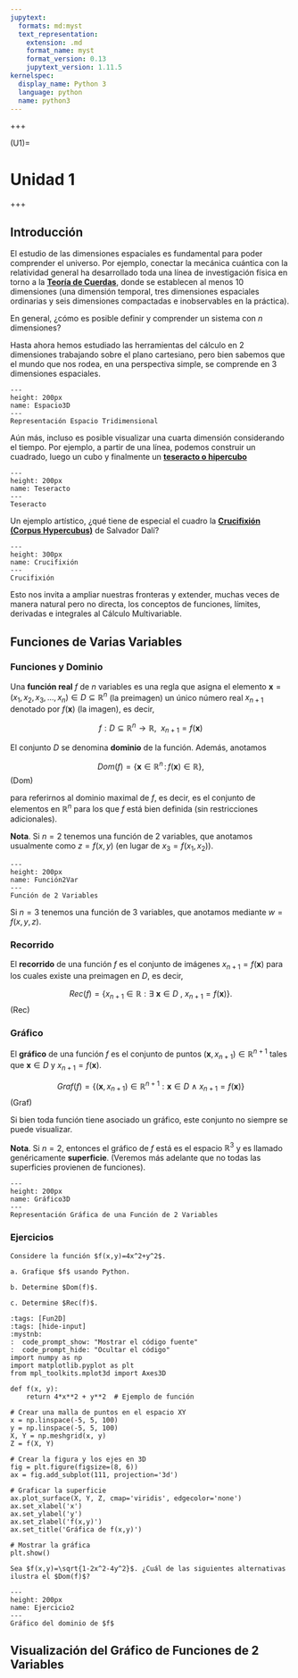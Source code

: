```yaml
---
jupytext:
  formats: md:myst
  text_representation:
    extension: .md
    format_name: myst
    format_version: 0.13
    jupytext_version: 1.11.5
kernelspec:
  display_name: Python 3
  language: python
  name: python3
---
```


<!--######################################################################################################################################################################################################################################################################################################################################################
-->

+++

(U1)=
# Unidad 1

+++

## Introducción

El estudio de las dimensiones espaciales es fundamental para poder comprender el universo. Por ejemplo, conectar la mecánica cuántica con la relatividad general ha desarrollado toda una línea de investigación física en torno a la [**Teoría de Cuerdas**](https://en.wikipedia.org/wiki/String_theory), donde se establecen al menos 10 dimensiones (una dimensión temporal, tres dimensiones espaciales ordinarias y seis dimensiones compactadas e inobservables en la práctica).

En general, ¿cómo es posible definir y comprender un sistema con $n$ dimensiones?

Hasta ahora hemos estudiado las herramientas del cálculo en 2 dimensiones trabajando sobre el plano cartesiano, pero bien sabemos que el mundo que nos rodea, en una perspectiva simple, se comprende en 3 dimensiones espaciales. 

```{figure} 3coordenadas.png
---
height: 200px
name: Espacio3D
---
Representación Espacio Tridimensional
```

Aún más, incluso es posible visualizar una cuarta dimensión considerando el tiempo. Por ejemplo, a partir de una línea, podemos construir un cuadrado, luego un cubo y finalmente un [**teseracto o hipercubo**](https://upload.wikimedia.org/wikipedia/commons/d/d7/8-cell.gif) 

```{figure} teseracto.png
---
height: 200px
name: Teseracto
---
Teseracto
```

Un ejemplo artístico, ¿qué tiene de especial el cuadro la [**Crucifixión (Corpus Hypercubus)**](https://en.wikipedia.org/wiki/Crucifixion_(Corpus_Hypercubus)) de Salvador Dalí?

```{figure} Dali_Crucifixion_hypercube.jpg
---
height: 300px
name: Crucifixión
---
Crucifixión
```

Esto nos invita a ampliar nuestras fronteras y extender, muchas veces de manera natural pero no directa, los conceptos de funciones, límites, derivadas e integrales al Cálculo Multivariable.

## Funciones de Varias Variables

### Funciones y Dominio
Una **función real** $f$ de $n$ variables es una regla que asigna el elemento $\mathbf{x}=(x_1,x_2,x_3,\ldots,x_n)\in D\subseteq\mathbb{R}^n$ (la preimagen) un único número real $x_{n+1}$ denotado por $f(\mathbf{x})$ (la imagen), es decir,

$$
f:D\subseteq\mathbb{R}^n\to\mathbb{R}, ~~x_{n+1}=f(\mathbf{x})
$$ 

El conjunto $D$ se denomina **dominio** de la función. Además, anotamos 

$$
Dom(f)=\left\{\mathbf{x}\in\mathbb{R}^n\, :\,  f(\mathbf{x})\in\mathbb{R}\right\},
$$ (Dom)

para referirnos al dominio maximal de $f$, es decir, [](Dom) es el conjunto de elementos en $\mathbb{R}^n$ para los que $f$ está bien definida (sin restricciones adicionales).

**Nota**. Si $n=2$ tenemos una función de 2 variables, que anotamos usualmente como $z=f(x,y)$ (en lugar de $x_3 = f(x_1,x_2))$. 

```{figure} fun2var.jpg
---
height: 200px
name: Función2Var
---
Función de 2 Variables
```

Si $n=3$ tenemos una función de 3 variables, que anotamos mediante $w=f(x,y,z)$. 

### Recorrido
El **recorrido** de una función $f$ es el conjunto de imágenes $x_{n+1}=f(\mathbf{x})$ para los cuales existe una preimagen en $D$, es decir, 

$$
Rec(f)=\{x_{n+1}\in\mathbb{R}: \exists~\mathbf{x}\in D~,~x_{n+1}=f(\mathbf{x})\}.
$$ (Rec)

### Gráfico 
El **gráfico** de una función $f$ es el conjunto de puntos $(\mathbf{x},x_{n+1})\in\mathbb{R}^{n+1}$ tales que $\mathbf{x}\in D$ y $x_{n+1}=f(\mathbf{x})$.

$$
Graf(f)=\{(\mathbf{x},x_{n+1})\in\mathbb{R}^{n+1}:\mathbf{x}\in D~\wedge~x_{n+1}=f(\mathbf{x})\}
$$ (Graf)

Si bien toda función tiene asociado un gráfico, este conjunto no siempre se puede visualizar.

**Nota**. Si $n=2$, entonces el gráfico de $f$ está es el espacio $\mathbb{R}^3$ y es llamado genéricamente **superficie**. (Veremos más adelante que no todas las superficies provienen de funciones).

```{figure} fun2vargraf.jpg
---
height: 200px
name: Gráfico3D
---
Representación Gráfica de una Función de 2 Variables
```

### Ejercicios

```{admonition} Ejercicio 
Considere la función $f(x,y)=4x^2+y^2$.

a. Grafique $f$ usando Python.

b. Determine $Dom(f)$.

c. Determine $Rec(f)$.
```

```{code-cell}
:tags: [Fun2D]
:tags: [hide-input]
:mystnb:
:  code_prompt_show: "Mostrar el código fuente"
:  code_prompt_hide: "Ocultar el código"
import numpy as np
import matplotlib.pyplot as plt
from mpl_toolkits.mplot3d import Axes3D

def f(x, y):
    return 4*x**2 + y**2  # Ejemplo de función

# Crear una malla de puntos en el espacio XY
x = np.linspace(-5, 5, 100)
y = np.linspace(-5, 5, 100)
X, Y = np.meshgrid(x, y)
Z = f(X, Y)

# Crear la figura y los ejes en 3D
fig = plt.figure(figsize=(8, 6))
ax = fig.add_subplot(111, projection='3d')

# Graficar la superficie
ax.plot_surface(X, Y, Z, cmap='viridis', edgecolor='none')
ax.set_xlabel('x')
ax.set_ylabel('y')
ax.set_zlabel('f(x,y)')
ax.set_title('Gráfica de f(x,y)')

# Mostrar la gráfica
plt.show()
```

```{admonition} Ejercicio 
Sea $f(x,y)=\sqrt{1-2x^2-4y^2}$. ¿Cuál de las siguientes alternativas ilustra el $Dom(f)$?
```

```{figure} dominioelipse.jpg
---
height: 200px
name: Ejercicio2
---
Gráfico del dominio de $f$
```

## Visualización del Gráfico de Funciones de 2 Variables
